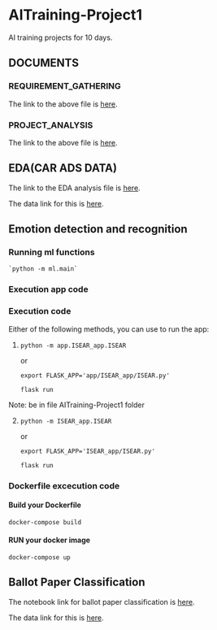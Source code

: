 # AITraining-Project1

AI training projects for 10 days.

## DOCUMENTS

### REQUIREMENT_GATHERING
  The link to the above file is [here](./docs/REQUIREMWNTS_GATHERING.md).

### PROJECT_ANALYSIS
  The link to the above file is [here](./docs/Project_Analysis.md).

## EDA(CAR ADS DATA)
 The link to the EDA analysis file is [here](./notebook/Car_Ads_Analysis/bg_car_ads_data_analysis.ipynb).
 
 The data link for this is [here](./notebook/data/car_ads.csv).
## Emotion detection and recognition
  ### Running ml functions
    `python -m ml.main`
  ### Execution app code
  ### Execution code
  Either of the following methods, you can use to run the app:

  1. `python -m app.ISEAR_app.ISEAR` 

      or

      `export FLASK_APP='app/ISEAR_app/ISEAR.py'`
      
      `flask run`
      

  Note: be in file AITraining-Project1 folder

  2. `python -m ISEAR_app.ISEAR`  
      
      or
      
      `export FLASK_APP='ISEAR_app/ISEAR.py'`
      
      `flask run`

  ### Dockerfile excecution code

  #### Build your Dockerfile
  `docker-compose build`
  #### RUN your docker image
  `docker-compose up`

## Ballot Paper Classification

The notebook link for ballot paper classification is [here](./notebook/Ballot_Paper_Classification/MobileNet/bg_ballot_paper_Mobilenet.ipynb).

The data link for this is [here](./notebook/data/Ballot).
  
